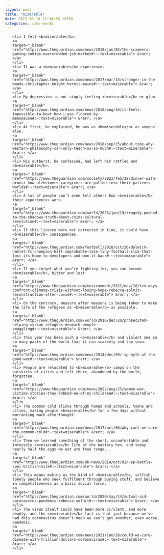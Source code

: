 ```yaml
---
layout: post
title: "miserable"
date: 2023-10-10 12:34:56 +0530
categories: auto-words
---
```

<ol>

    <li> I felt <b>miserable</b>.
    <a 
    target="_blank" 
    href="http://www.theguardian.com/news/2018/jan/02/the-scammers-gaming-indias-overcrowded-job-market#:~:text=miserable"> &rarr; </a>
    </li>
    <li> It was a <b>miserable</b> experience.
    <a 
    target="_blank" 
    href="http://www.theguardian.com/news/2017/mar/15/stranger-in-the-woods-christopher-knight-hermit-maine#:~:text=miserable"> &rarr; </a>
    </li>
    <li> My depression is not simply feeling <b>miserable</b> or glum.
    <a 
    target="_blank" 
    href="http://www.theguardian.com/news/2018/aug/16/it-feels-impossible-to-beat-how-i-was-floored-by-menopause#:~:text=miserable"> &rarr; </a>
    </li>
    <li> At first, he explained, he was as <b>miserable</b> as anyone else.
    <a 
    target="_blank" 
    href="http://www.theguardian.com/news/2018/sep/25/about-time-why-western-philosophy-can-only-teach-us-so-much#:~:text=miserable"> &rarr; </a>
    </li>
    <li> His outburst, he confessed, had left him rattled and <b>miserable</b>.
    <a 
    target="_blank" 
    href="https://www.theguardian.com/society/2023/feb/28/dinner-with-proust-how-alzheimers-caregivers-are-pulled-into-their-patients-worlds#:~:text=miserable"> &rarr; </a>
    </li>
    <li> A lot of people can’t even tell others how <b>miserable</b> their experiences were.
    <a 
    target="_blank" 
    href="https://www.theguardian.com/world/2023/jan/19/tragedy-pushed-to-the-shadows-truth-about-china-cultural-revolution#:~:text=miserable"> &rarr; </a>
    </li>
    <li> If this licence were not corrected in time, it could have <b>miserable</b> consequences.
    <a 
    target="_blank" 
    href="http://www.theguardian.com/football/2018/oct/26/dulwich-hamlet-fc-champion-hill-improbable-tale-tiny-football-club-that-lost-its-home-to-developers-and-won-it-back#:~:text=miserable"> &rarr; </a>
    </li>
    <li> If you forget what you’re fighting for, you can become <b>miserable</b>, bitter and lost.
    <a 
    target="_blank" 
    href="https://www.theguardian.com/environment/2021/nov/18/ten-ways-confront-climate-crisis-without-losing-hope-rebecca-solnit-reconstruction-after-covid#:~:text=miserable"> &rarr; </a>
    </li>
    <li> On the contrary, measure after measure is being taken to make the life of the refugees as <b>miserable</b> as possible.
    <a 
    target="_blank" 
    href="http://www.theguardian.com/world/2016/dec/20/prosecuted-helping-syrian-refugees-denmark-people-smuggling#:~:text=miserable"> &rarr; </a>
    </li>
    <li> This year has been such a <b>miserable</b> and violent one in so many parts of the world that it can scarcely end too soon.
    <a 
    target="_blank" 
    href="http://www.theguardian.com/news/2014/dec/09/-sp-myth-of-the-good-war#:~:text=miserable"> &rarr; </a>
    </li>
    <li> People are relocated to <b>miserable</b> camps on the outskirts of cities and left there, abandoned by the world, forgotten.
    <a 
    target="_blank" 
    href="https://www.theguardian.com/news/2022/aug/25/yemen-war-victims-stories-they-robbed-me-of-my-children#:~:text=miserable"> &rarr; </a>
    </li>
    <li> The common cold slinks through homes and schools, towns and cities, making people <b>miserable</b> for a few days without warranting much afterthought.
    <a 
    target="_blank" 
    href="http://www.theguardian.com/news/2017/oct/06/why-cant-we-cure-the-common-cold#:~:text=miserable"> &rarr; </a>
    </li>
    <li> Then we learned something of the short, uncomfortable and intensely <b>miserable</b> life of the battery hen, and today nearly half the eggs we eat are free range.
    <a 
    target="_blank" 
    href="http://www.theguardian.com/uk-news/2014/oct/02/-sp-battle-soul-british-milk#:~:text=miserable"> &rarr; </a>
    </li>
    <li> This means making us the kind of <b>miserable</b>, selfish, lonely people who seek fulfllment through buying stuff, and believe in competitiveness as a basic social force.
    <a 
    target="_blank" 
    href="http://www.theguardian.com/world/2020/may/14/mutual-aid-coronavirus-pandemic-rebecca-solnit#:~:text=miserable"> &rarr; </a>
    </li>
    <li> The virus itself could have been more virulent, and more deadly, and the <b>miserable</b> fact is that just because we’ve had this coronavirus doesn’t mean we can’t get another, even worse, pandemic.
    <a 
    target="_blank" 
    href="http://www.theguardian.com/news/2021/jan/28/could-we-cure-disease-with-trillion-dollars-coronavirus#:~:text=miserable"> &rarr; </a>
    </li>
